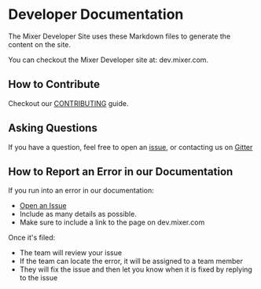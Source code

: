 # Developer Documentation

The Mixer Developer Site uses these Markdown files to generate the content on the site.

You can checkout the Mixer Developer site at: dev.mixer.com.

## How to Contribute

Checkout our [CONTRIBUTING](CONTRIBUTING.md) guide.

## Asking Questions

If you have a question, feel free to open an [issue](https://github.com/mixer/developer-docs/issues/new), or contacting us on [Gitter](https://gitter.im/Mixer/developers)

## How to Report an Error in our Documentation

If you run into an error in our documentation:
* [Open an Issue](https://github.com/mixer/developer-docs/issues/new)
* Include as many details as possible.
* Make sure to include a link to the page on dev.mixer.com

Once it's filed:

* The team will review your issue
* If the team can locate the error, it will be assigned to a team member
* They will fix the issue and then let you know when it is fixed by replying to the issue
